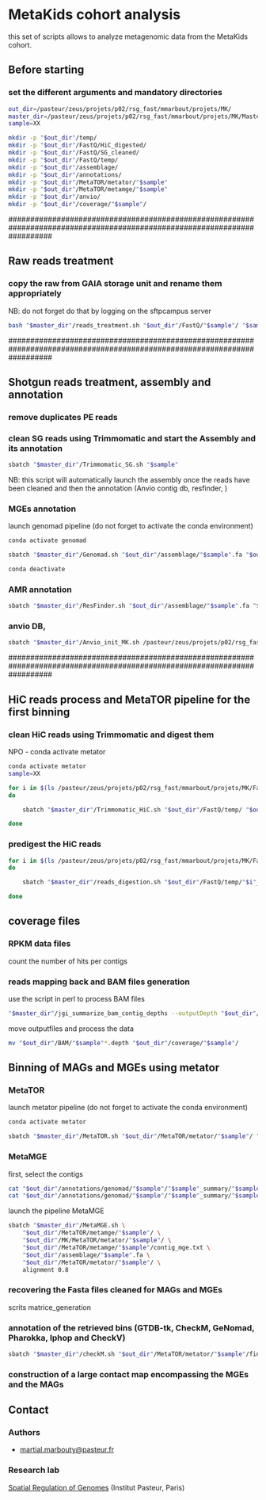 # MetaKids cohort analysis

this set of scripts allows to analyze metagenomic data from the MetaKids cohort.

## Before starting

### set the different arguments and mandatory directories

```sh
out_dir=/pasteur/zeus/projets/p02/rsg_fast/mmarbout/projets/MK/
master_dir=/pasteur/zeus/projets/p02/rsg_fast/mmarbout/projets/MK/Master_scripts/
sample=XX
```


```sh
mkdir -p "$out_dir"/temp/
mkdir -p "$out_dir"/FastQ/HiC_digested/
mkdir -p "$out_dir"/FastQ/SG_cleaned/
mkdir -p "$out_dir"/FastQ/temp/
mkdir -p "$out_dir"/assemblage/
mkdir -p "$out_dir"/annotations/
mkdir -p "$out_dir"/MetaTOR/metator/"$sample"
mkdir -p "$out_dir"/MetaTOR/metamge/"$sample"
mkdir -p "$out_dir"/anvio/
mkdir -p "$out_dir"/coverage/"$sample"/
```


##########################################################################################################################

## Raw reads treatment

### copy the raw from GAIA storage unit and rename them appropriately

NB: do not forget do that by logging on the sftpcampus server

```sh
bash "$master_dir"/reads_treatment.sh "$out_dir"/FastQ/"$sample"/ "$sample"
```
##########################################################################################################################

## Shotgun reads treatment, assembly and annotation

### remove duplicates PE reads

### clean SG reads using Trimmomatic and start the Assembly and its annotation

```sh
sbatch "$master_dir"/Trimmomatic_SG.sh "$sample"
```

NB: this script will automatically launch the assembly once the reads have been cleaned and then the annotation (Anvio contig db, resfinder, )

### MGEs annotation

launch genomad pipeline (do not forget to activate the conda environment)

```sh
conda activate genomad 
```

```sh
sbatch "$master_dir"/Genomad.sh "$out_dir"/assemblage/"$sample".fa "$out_dir"/annotations/genomad/"$sample"/
```

```sh
conda deactivate
```


### AMR annotation

```sh
sbatch "$master_dir"/ResFinder.sh "$out_dir"/assemblage/"$sample".fa "$out_dir"/annotations/ResFinder/"$sample"/
```

### anvio DB, 

```sh
sbatch "$master_dir"/Anvio_init_MK.sh /pasteur/zeus/projets/p02/rsg_fast/mmarbout/database/ "$out_dir"/assemblage/"$sample".fa "$sample" "$out_dir"/FastQ/ "$out_dir"
```

##########################################################################################################################

## HiC reads process and MetaTOR pipeline for the first binning

### clean HiC reads using Trimmomatic and digest them

NPO - conda activate metator

```sh
conda activate metator
sample=XX
```


```sh
for i in $(ls /pasteur/zeus/projets/p02/rsg_fast/mmarbout/projets/MK/FastQ/"$sample"/ | grep "MK" | grep "Arima" | sed 's/_R/ /' | awk '{print $1}' | sort -u)
do

	sbatch "$master_dir"/Trimmomatic_HiC.sh "$out_dir"/FastQ/temp/ "$out_dir"/FastQ/"$sample"/"$i"_R1.fq.gz "$out_dir"/FastQ/"$sample"/"$i"_R2.fq.gz "$i" 

done
```

### predigest the HiC reads


```sh
for i in $(ls /pasteur/zeus/projets/p02/rsg_fast/mmarbout/projets/MK/FastQ/temp/ | grep "$sample" | grep "clean" | grep "Arima" | sed 's/_R/ /' | awk '{print $1}' | sort -u)
do

	sbatch "$master_dir"/reads_digestion.sh "$out_dir"/FastQ/temp/"$i"_R1.fq.gz "$out_dir"/FastQ/temp/"$i"_R2.fq.gz "$out_dir"/FastQ/HiC_digested/"$i" DpnII,HinfI 

done
```





## coverage files


### RPKM data files

count the number of hits per contigs

### reads mapping back and BAM files generation



use the script in perl to process BAM files

```sh
"$master_dir"/jgi_summarize_bam_contig_depths --outputDepth "$out_dir"/coverage/"$sample"/coverage_"$sample".txt --showDepth --minContigLength 500 "$out_dir"/BAM/*.bam
```

move outputfiles and process the data

```sh
mv "$out_dir"/BAM/"$sample"*.depth "$out_dir"/coverage/"$sample"/
```



## Binning of MAGs and MGEs using metator

### MetaTOR

launch metator pipeline (do not forget to activate the conda environment)

```sh
conda activate metator 
```

```sh
sbatch "$master_dir"/MetaTOR.sh "$out_dir"/MetaTOR/metator/"$sample"/ "$out_dir"/assemblage/"$sample".fa $(ls "$out_dir"/FastQ/HiC_digested/ | sed 's/_clean/ /' | grep "$sample" | awk '{print $1}' | sort -u | awk '{print "'$out_dir'""/FastQ/HiC_digested/"$1"_cleaned_R1.fq.gz"}' | paste -s | sed 's/\t/,/g') $(ls "$out_dir"/FastQ/HiC_digested/ | sed 's/_clean/ /' | grep "$sample" | awk '{print $1}' | sort -u | awk '{print "'$out_dir'""/FastQ/HiC_digested/"$1"_cleaned_R2.fq.gz"}' | paste -s | sed 's/\t/,/g')
```

### MetaMGE

first, select the contigs

```sh
cat "$out_dir"/annotations/genomad/"$sample"/"$sample"_summary/"$sample"_plasmid_summary.tsv | sed '1d' | awk '{print $1}' | grep -v "provirus" > "$out_dir"/MetaTOR/metamge/"$sample"/contig_mge.txt
cat "$out_dir"/annotations/genomad/"$sample"/"$sample"_summary/"$sample"_virus_summary.tsv | sed '1d' | awk '{print $1}' | grep -v "provirus" >> "$out_dir"/MetaTOR/metamge/"$sample"/contig_mge.txt
```

launch the pipeline MetaMGE

```sh
sbatch "$master_dir"/MetaMGE.sh \
	"$out_dir"/MetaTOR/metamge/"$sample"/ \
	"$out_dir"/MK/MetaTOR/metator/"$sample"/ \
	"$out_dir"/MetaTOR/metamge/"$sample"/contig_mge.txt \
	"$out_dir"/assemblage/"$sample".fa \
	"$out_dir"/MetaTOR/metator/"$sample"/ \
	alignment 0.8
```

### recovering the Fasta files cleaned for MAGs and MGEs

scrits matrice_generation

### annotation of the retrieved bins (GTDB-tk, CheckM, GeNomad, Pharokka, Iphop and CheckV)

```sh
sbatch "$master_dir"/checkM.sh "$out_dir"/MetaTOR/metator/"$sample"/final_bin/ "$out_dir"/checkM/"$sample"/ "$sample"_MAG
```

### construction of a large contact map encompassing the MGEs and the MAGs




## Contact

### Authors

* martial.marbouty@pasteur.fr

### Research lab

[Spatial Regulation of Genomes](https://research.pasteur.fr/en/team/spatial-regulation-of-genomes/) (Institut Pasteur, Paris)

